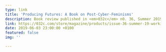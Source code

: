 ```yaml
---
type: link
title: 'Producing Futures: A Book on Post-Cyber-Feminisms'
description: Book review published in <em>032c</em> n0. 36, Summer 2019
link: https://032c.com/store/magazine/products/issue-36-summer-19-working-out-loud
date: 2019-06-03 23:00:00 +0100
featured: false
img: ''

---
```

